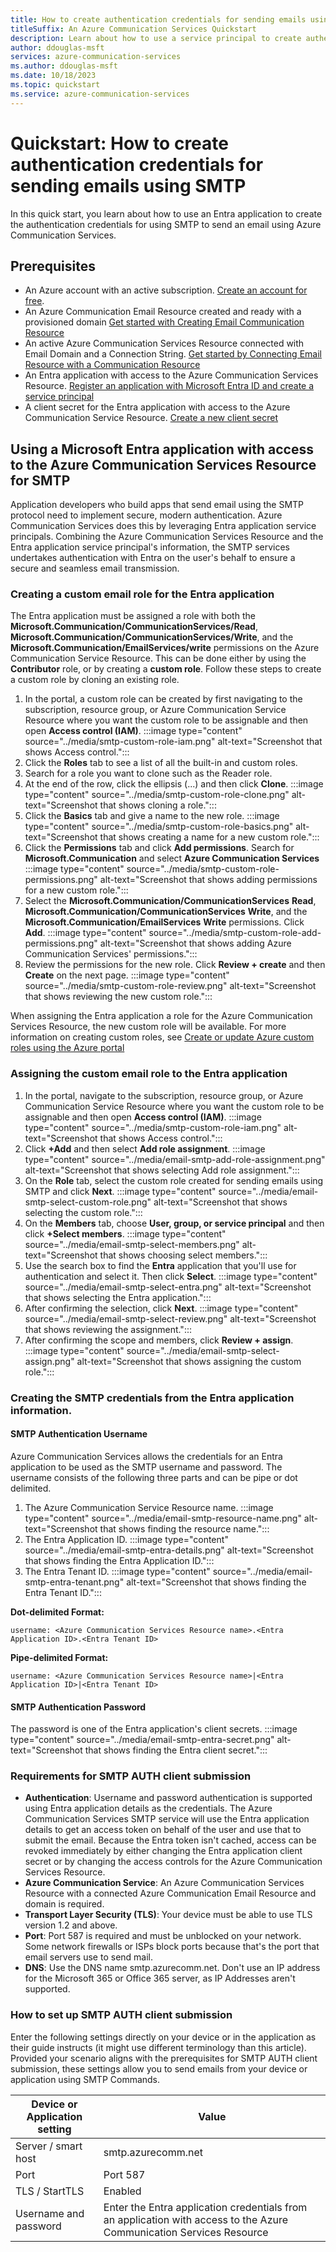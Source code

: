 ```yaml
---
title: How to create authentication credentials for sending emails using SMTP
titleSuffix: An Azure Communication Services Quickstart
description: Learn about how to use a service principal to create authentication credentials for sending emails using SMTP.
author: ddouglas-msft
services: azure-communication-services
ms.author: ddouglas-msft
ms.date: 10/18/2023
ms.topic: quickstart
ms.service: azure-communication-services
---
```


# Quickstart: How to create authentication credentials for sending emails using SMTP

In this quick start, you learn about how to use an Entra application to create the authentication credentials for using SMTP to send an email using Azure Communication Services.

## Prerequisites

- An Azure account with an active subscription. [Create an account for free](https://azure.microsoft.com/free/?WT.mc_id=A261C142F). 
- An Azure Communication Email Resource created and ready with a provisioned domain [Get started with Creating Email Communication Resource](../create-email-communication-resource.md)
- An active Azure Communication Services Resource connected with Email Domain and a Connection String. [Get started by Connecting Email Resource with a Communication Resource](../connect-email-communication-resource.md)
- An Entra application with access to the Azure Communication Services Resource. [Register an application with Microsoft Entra ID and create a service principal](/entra/identity-platform/howto-create-service-principal-portal#register-an-application-with-microsoft-entra-id-and-create-a-service-principal)
- A client secret for the Entra application with access to the Azure Communication Service Resource. [Create a new client secret](/entra/identity-platform/howto-create-service-principal-portal#option-3-create-a-new-client-secret)

## Using a Microsoft Entra application with access to the Azure Communication Services Resource for SMTP

Application developers who build apps that send email using the SMTP protocol need to implement secure, modern authentication. Azure Communication Services does this by leveraging Entra application service principals. Combining the Azure Communication Services Resource and the Entra application service principal's information, the SMTP services undertakes authentication with Entra on the user's behalf to ensure a secure and seamless email transmission.

### Creating a custom email role for the Entra application

The Entra application must be assigned a role with both the **Microsoft.Communication/CommunicationServices/Read**, **Microsoft.Communication/CommunicationServices/Write**, and the **Microsoft.Communication/EmailServices/write** permissions on the Azure Communication Service Resource. This can be done either by using the **Contributor** role, or by creating a **custom role**. Follow these steps to create a custom role by cloning an existing role.

1. In the portal, a custom role can be created by first navigating to the subscription, resource group, or Azure Communication Service Resource where you want the custom role to be assignable and then open **Access control (IAM)**.
    :::image type="content" source="../media/smtp-custom-role-iam.png" alt-text="Screenshot that shows Access control.":::
1. Click the **Roles** tab to see a list of all the built-in and custom roles.
1. Search for a role you want to clone such as the Reader role.
1. At the end of the row, click the ellipsis (...) and then click **Clone**.
    :::image type="content" source="../media/smtp-custom-role-clone.png" alt-text="Screenshot that shows cloning a role.":::
1. Click the **Basics** tab and give a name to the new role.
    :::image type="content" source="../media/smtp-custom-role-basics.png" alt-text="Screenshot that shows creating a name for a new custom role.":::
1. Click the **Permissions** tab and click **Add permissions**. Search for **Microsoft.Communication** and select **Azure Communication Services**
    :::image type="content" source="../media/smtp-custom-role-permissions.png" alt-text="Screenshot that shows adding permissions for a new custom role.":::
1. Select the **Microsoft.Communication/CommunicationServices** **Read**, **Microsoft.Communication/CommunicationServices** **Write**, and the **Microsoft.Communication/EmailServices** **Write** permissions. Click **Add**.
    :::image type="content" source="../media/smtp-custom-role-add-permissions.png" alt-text="Screenshot that shows adding Azure Communication Services' permissions.":::
1. Review the permissions for the new role. Click **Review + create** and then **Create** on the next page.
    :::image type="content" source="../media/smtp-custom-role-review.png" alt-text="Screenshot that shows reviewing the new custom role.":::

When assigning the Entra application a role for the Azure Communication Services Resource, the new custom role will be available. For more information on creating custom roles, see [Create or update Azure custom roles using the Azure portal](../../../../role-based-access-control/custom-roles-portal.md)

### Assigning the custom email role to the Entra application
1. In the portal, navigate to the subscription, resource group, or Azure Communication Service Resource where you want the custom role to be assignable and then open **Access control (IAM)**.
    :::image type="content" source="../media/smtp-custom-role-iam.png" alt-text="Screenshot that shows Access control.":::
1. Click **+Add** and then select **Add role assignment**.
    :::image type="content" source="../media/email-smtp-add-role-assignment.png" alt-text="Screenshot that shows selecting Add role assignment.":::
1. On the **Role** tab, select the custom role created for sending emails using SMTP and click **Next**.
    :::image type="content" source="../media/email-smtp-select-custom-role.png" alt-text="Screenshot that shows selecting the custom role.":::
1. On the **Members** tab, choose **User, group, or service principal** and then click **+Select members**.
    :::image type="content" source="../media/email-smtp-select-members.png" alt-text="Screenshot that shows choosing select members.":::
1. Use the search box to find the **Entra** application that you'll use for authentication and select it. Then click **Select**.
    :::image type="content" source="../media/email-smtp-select-entra.png" alt-text="Screenshot that shows selecting the Entra application.":::
1. After confirming the selection, click **Next**.
    :::image type="content" source="../media/email-smtp-select-review.png" alt-text="Screenshot that shows reviewing the assignment.":::
1. After confirming the scope and members, click **Review + assign**.
    :::image type="content" source="../media/email-smtp-select-assign.png" alt-text="Screenshot that shows assigning the custom role.":::

### Creating the SMTP credentials from the Entra application information.
#### SMTP Authentication Username
Azure Communication Services allows the credentials for an Entra application to be used as the SMTP username and password. The username consists of the following three parts and can be pipe or dot delimited.
1. The Azure Communication Service Resource name.
    :::image type="content" source="../media/email-smtp-resource-name.png" alt-text="Screenshot that shows finding the resource name.":::
1. The Entra Application ID.
    :::image type="content" source="../media/email-smtp-entra-details.png" alt-text="Screenshot that shows finding the Entra Application ID.":::
1. The Entra Tenant ID.
    :::image type="content" source="../media/email-smtp-entra-tenant.png" alt-text="Screenshot that shows finding the Entra Tenant ID.":::

**Dot-delimited Format:**
```
username: <Azure Communication Services Resource name>.<Entra Application ID>.<Entra Tenant ID>
```
**Pipe-delimited Format:**
```
username: <Azure Communication Services Resource name>|<Entra Application ID>|<Entra Tenant ID>
```

#### SMTP Authentication Password
The password is one of the Entra application's client secrets.
    :::image type="content" source="../media/email-smtp-entra-secret.png" alt-text="Screenshot that shows finding the Entra client secret.":::

### Requirements for SMTP AUTH client submission

- **Authentication**: Username and password authentication is supported using Entra application details as the credentials. The Azure Communication Services SMTP service will use the Entra application details to get an access token on behalf of the user and use that to submit the email. Because the Entra token isn't cached, access can be revoked immediately by either changing the Entra application client secret or by changing the access controls for the Azure Communication Services Resource.
- **Azure Communication Service**: An Azure Communication Services Resource with a connected Azure Communication Email Resource and domain is required.
- **Transport Layer Security (TLS)**: Your device must be able to use TLS version 1.2 and above.
- **Port**: Port 587 is required and must be unblocked on your network. Some network firewalls or ISPs block ports because that's the port that email servers use to send mail.
- **DNS**: Use the DNS name smtp.azurecomm.net. Don't use an IP address for the Microsoft 365 or Office 365 server, as IP Addresses aren't supported.

### How to set up SMTP AUTH client submission

Enter the following settings directly on your device or in the application as their guide instructs (it might use different terminology than this article). Provided your scenario aligns with the prerequisites for SMTP AUTH client submission, these settings allow you to send emails from your device or application using SMTP Commands.

| Device or Application setting | Value |
|--|--|
|Server / smart host | smtp.azurecomm.net |
|Port |Port 587|
|TLS / StartTLS | Enabled|
|Username and password | Enter the Entra application credentials from an application with access to the Azure Communication Services Resource |

